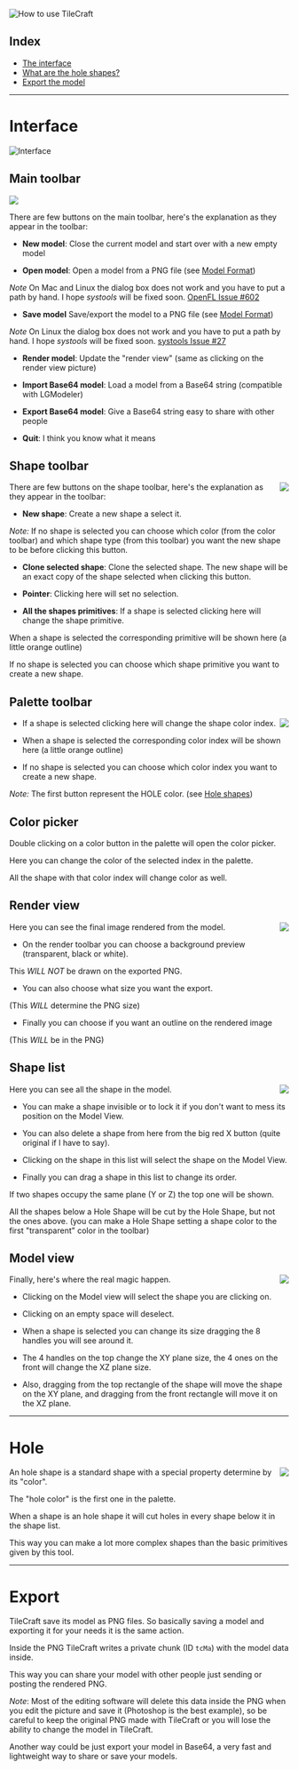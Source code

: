 ![How to use TileCraft](https://dl.dropboxusercontent.com/u/683344/akifox/tilecraft/git/guide/title.png)

## Index

- [The interface](#interface)
- [What are the hole shapes?](#hole)
- [Export the model](#export)

---

# Interface
![Interface](https://dl.dropboxusercontent.com/u/683344/akifox/tilecraft/git/guide/interface.png)

## Main toolbar

<img src="https://dl.dropboxusercontent.com/u/683344/akifox/tilecraft/git/guide/mainToolbar.png">

There are few buttons on the main toolbar, here's the explanation as they appear in the toolbar:

- **New model**:
Close the current model and start over with a new empty model

- **Open model**:
Open a model from a PNG file (see [Model Format](#export))

*Note* On Mac and Linux the dialog box does not work and you have to put a path by hand. I hope *systools* will be fixed soon. [OpenFL Issue #602](https://github.com/openfl/openfl/issues/602)

- **Save model**
Save/export the model to a PNG file (see [Model Format](#export))

*Note* On Linux the dialog box does not work and you have to put a path by hand. I hope *systools* will be fixed soon. [systools Issue #27](https://github.com/waneck/systools/issues/27)

- **Render model**:
Update the "render view" (same as clicking on the render view picture)

- **Import Base64 model**:
Load a model from a Base64 string (compatible with LGModeler)

- **Export Base64 model**:
Give a Base64 string easy to share with other people

- **Quit**:
I think you know what it means

## Shape toolbar

<img align="right" src="https://dl.dropboxusercontent.com/u/683344/akifox/tilecraft/git/guide/shapeToolbar.png">

There are few buttons on the shape toolbar, here's the explanation as they appear in the toolbar:

- **New shape**:
Create a new shape a select it.

*Note:* If no shape is selected you can choose which color (from the color toolbar) and which shape type (from this toolbar) you want the new shape to be before clicking this button.

- **Clone selected shape**:
Clone the selected shape. The new shape will be an exact copy of the shape selected when clicking this button.

- **Pointer**:
Clicking here will set no selection.

- **All the shapes primitives**:
If a shape is selected clicking here will change the shape primitive.

When a shape is selected the corresponding primitive will be shown here (a little orange outline)

If no shape is selected you can choose which shape primitive you want to create a new shape.</div>

## Palette toolbar

<img align="right" src="https://dl.dropboxusercontent.com/u/683344/akifox/tilecraft/git/guide/paletteToolbar.png">

- If a shape is selected clicking here will change the shape color index.

- When a shape is selected the corresponding color index will be shown here (a little orange outline)

- If no shape is selected you can choose which color index you want to create a new shape.

*Note:* The first button represent the HOLE color. (see [Hole shapes](#hole))

## Color picker

Double clicking on a color button in the palette will open the color picker.

Here you can change the color of the selected index in the palette.

All the shape with that color index will change color as well.

## Render view

<img align="right" src="https://dl.dropboxusercontent.com/u/683344/akifox/tilecraft/git/guide/renderView.png">

Here you can see the final image rendered from the model.

- On the render toolbar you can choose a background preview (transparent, black or white).

This *WILL NOT* be drawn on the exported PNG.

- You can also choose what size you want the export.

(This *WILL* determine the PNG size)
- Finally you can choose if you want an outline on the rendered image

(This *WILL* be in the PNG)

## Shape list

<img align="right" src="https://dl.dropboxusercontent.com/u/683344/akifox/tilecraft/git/guide/shapeList.png">

Here you can see all the shape in the model.

- You can make a shape invisible or to lock it if you don't want to mess its position on the Model View.

- You can also delete a shape from here from the big red X button (quite original if I have to say).

- Clicking on the shape in this list will select the shape on the Model View.

- Finally you can drag a shape in this list to change its order.

If two shapes occupy the same plane (Y or Z) the top one will be shown.

All the shapes below a Hole Shape will be cut by the Hole Shape, but not the ones above. (you can make a Hole Shape setting a shape color to the first "transparent" color in the toolbar)

## Model view

<img align="right" src="https://dl.dropboxusercontent.com/u/683344/akifox/tilecraft/git/guide/modelView.png">

Finally, here's where the real magic happen.

- Clicking on the Model view will select the shape you are clicking on.

- Clicking on an empty space will deselect.

- When a shape is selected you can change its size dragging the 8 handles you will see around it.

- The 4 handles on the top change the XY plane size, the 4 ones on the front will change the XZ plane size.

- Also, dragging from the top rectangle of the shape will move the shape on the XY plane, and dragging from the front rectangle will move it on the XZ plane.

---

# Hole

<img align="right" src="https://dl.dropboxusercontent.com/u/683344/akifox/tilecraft/git/guide/hole.png">

An hole shape is a standard shape with a special property determine by its "color".

The "hole color" is the first one in the palette.

When a shape is an hole shape it will cut holes in every shape below it in the shape list.

This way you can make a lot more complex shapes than the basic primitives given by this tool.

---

# Export

TileCraft save its model as PNG files. So basically saving a model and exporting it for your needs it is the same action.

Inside the PNG TileCraft writes a private chunk (ID `tcMa`) with the model data inside.

This way you can share your model with other people just sending or posting the rendered PNG.

*Note*: Most of the editing software will delete this data inside the PNG when you edit the picture and save it (Photoshop is the best example), so be careful to keep the original PNG made with TileCraft or you will lose the ability to change the model in TileCraft.

Another way could be just export your model in Base64, a very fast and lightweight way to share or save your models.

